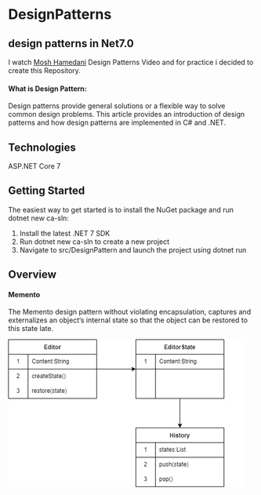 # DesignPatterns
## design patterns in Net7.0

I watch [Mosh Hamedani](https://github.com/mosh-hamedani) Design Patterns Video and for practice i decided to create this Repository.

#### What is Design Pattern:

Design patterns provide general solutions or a flexible way to solve common design problems. This article provides an introduction of design patterns and how design patterns are implemented in C# and .NET.

## Technologies

ASP.NET Core 7

## Getting Started

The easiest way to get started is to install the NuGet package and run dotnet new ca-sln:

1. Install the latest .NET 7 SDK
2. Run dotnet new ca-sln to create a new project
3. Navigate to src/DesignPattern and launch the project using dotnet run

## Overview

#### Memento

The Memento design pattern without violating encapsulation, captures and externalizes an object‘s internal state so that the object can be restored to this state late.

![memento UML](https://github.com/faragh47/DesignPatterns/blob/main/memento.jpg)

